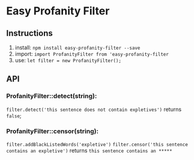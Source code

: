 # Easy Profanity Filter

## Instructions
1. install: `npm install easy-profanity-filter --save`
2. import: `import ProfanityFilter from 'easy-profanity-filter`
3. use: `let filter = new ProfanityFilter();`

## API

### ProfanityFilter::detect(string):
`filter.detect('this sentence does not contain expletives')`
returns `false`;

### ProfanityFilter::censor(string):
`filter.addBlackListedWords('expletive')`
`filter.censor('this sentence contains an expletive')`
returns `this sentence contains an *****`
